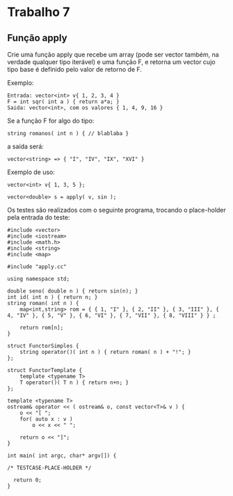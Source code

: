 # Trabalho 7
## Função apply

Crie uma função apply que recebe um array (pode ser vector também, na verdade qualquer tipo iterável) e uma função F, e retorna um vector cujo tipo base é definido pelo valor de retorno de F.

Exemplo:

```
Entrada: vector<int> v{ 1, 2, 3, 4 }
F = int sqr( int a ) { return a*a; }
Saida: vector<int>, com os valores { 1, 4, 9, 16 } 
```

Se a função F for algo do tipo:

```
string romanos( int n ) { // blablaba }
```

a saída será:

```
vector<string> => { "I", "IV", "IX", "XVI" }
```

Exemplo de uso:

```
vector<int> v{ 1, 3, 5 };

vector<double> s = apply( v, sin );
```

Os testes são realizados com o seguinte programa, trocando o place-holder pela entrada do teste:

```
#include <vector>
#include <iostream>
#include <math.h>
#include <string>
#include <map>

#include "apply.cc"

using namespace std;

double seno( double n ) { return sin(n); }
int id( int n ) { return n; }
string roman( int n ) {
    map<int,string> rom = { { 1, "I" }, { 2, "II" }, { 3, "III" }, { 4, "IV" }, { 5, "V" }, { 6, "VI" }, { 7, "VII" }, { 8, "VIII" } } ; 

    return rom[n]; 
}

struct FunctorSimples { 
    string operator()( int n ) { return roman( n ) + "!"; }
};

struct FunctorTemplate { 
    template <typename T>
    T operator()( T n ) { return n+n; }
};

template <typename T>
ostream& operator << ( ostream& o, const vector<T>& v ) {
    o << "[ ";
    for( auto x : v )
        o << x << " ";
        
    return o << "]";
}

int main( int argc, char* argv[]) {     

/* TESTCASE-PLACE-HOLDER */

  return 0;
}
```


